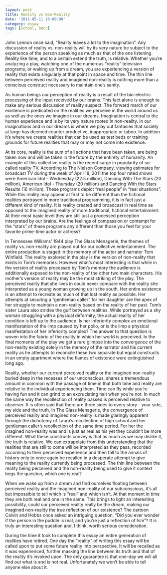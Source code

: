 ```yaml
---
layout: post
title: Reality vs Non-Reality
date: '2011-05-11 16:00:00'
category: essay
tags: [school, bmcc]
---
```


John Lennon once said, “Reality leaves a lot to the imagination”. Any discussion of reality vs. non-reality will by its very nature be subject to the experience of the person speaking as much as that of the one listening. Reality like time, and to a certain extend the truth, is relative. Whether you’re analyzing a play, watching one of the numerous “reality” television programs, or waking up from a dream, you are experiencing a version of reality that exists singularly at that point in space and time. The thin line between perceived reality and imagined non-reality is nothing more than a conscious construct necessary to maintain one’s sanity.

As human beings our perception of reality is a result of the bio-electric processing of the input received by our brains. This fact alone is enough to make any serious discussion of reality suspect. The forward march of our existence is predicated on the realities we perceive in the world around us as well as the ones we imagine in our dreams. Imagination is central to the human experience and is by its very nature rooted in non-reality. In our imaginations and in our dreams is where we play out fantasies that society at large has deemed counter productive, inappropriate or taboo. In addition it’s where we create realities that can be used as test beds or training grounds for future realities that may or may not come into existence.

At its core, reality is the sum of all actions that have been taken, are being taken now and will be taken in the future by the entirety of humanity. An example of this collective reality is the recent surge in popularity of so-called reality TV. According to The Nielson Company, viewing estimates for broadcast TV during the week of April 18, 2011 the top four rated shows were American Idol – Wednesday (22.5 million), Dancing With The Stars (20 million), American Idol - Thursday (20 million) and Dancing With the Stars Results (16 million). These programs depict “real people” in “real situations”. While this reality may appear at first to be different than the fictional realities portrayed in more traditional programming, it is in fact just a different kind of reality. It is reality created and broadcast in real time as opposed to the imagined reality of more traditional, fictional entertainment. At their most basic level they are still just a processed perception interpreted by our brains. Are the feelings of compassion or contempt for the “stars” of these programs any different than those you feel for your favorite prime-time actor or actress?

In Tennessee Williams’ 1944 play The Glass Menagerie, the themes of reality vs. non-reality are played out for our collective entertainment. The entire production is staged in the memory of the actor and narrator Tom Winfield. The reality explored in the play is the version of non-reality that exists in Tom’s memories. However what’s most interesting is that while in the version of reality processed by Tom’s memory the audience is additionally exposed to the non-reality of the other two main characters. His mother’s version of reality may be the most striking of the play. The perceived reality that she lives in could never compare with the reality she interpreted as a young woman growing up in the south. Her entire existence is an attempt to recreate as much of that lost reality as possible. Her attempts at securing a “gentleman caller” for her daughter are the apex of her struggle to maintain a non-reality based on the reality of her past. Tom’s sister Laura also strides the gulf between realities. While portrayed as a shy woman struggling with a physical deformity, the actual reality of her condition is left up to the audience. Is her inferiority complex an emotional manifestation of the limp caused by her polio, or is the limp a physical manifestation of her inferiority complex? The answer to that question is woven into the fabric of the reality in which her world is perceived. In the final moments of the play we get a rare glimpse into the convergence of the non-reality existing solely in the memory of the narrator and his current reality as he attempts to reconcile these two separate but equal constructs in an empty apartment where the flames of existence were extinguished long ago.

Reality, whether our current perceived reality or the imagined non-reality buried deep in the recesses of our unconscious, shares a tremendous amount in common with the passage of time in that both time and reality are relative to the individual experiencing them. Time can fly while you’re having fun and it can grind to an excruciating halt when you’re not. In much the same way the recollection of reality passed is perceived relative to observer. It is often said that there are three sides to every story - your side, my side and the truth. In The Glass Menagerie, the convergence of perceived reality and imagined non-reality is made glaringly apparent through the dichotomy of Laura’s recollection of high school and her gentleman caller’s recollection of the same time period. For her the imagined non-reality was and is just as real as his yet they couldn’t be more different. What these constructs convey is that as much as we may dislike it, the truth is relative. We can extrapolate from this understanding that the realities that are still to come will be interpreted as they pass, recorded according to their perceived experience and then fall to the annals of history only to once again be recalled in a desperate attempt to give meaning to the reality currently being processed. The thin line between the reality being perceived and the non-reality being used to give it context begs the question, which one is real?

When we wake up from a dream and find ourselves floating between perceived reality and the imagined non-reality of our subconscious, it’s all but impossible to tell which is “real” and which isn’t. At that moment in time they are both real and one in the same. This brings to light an interesting possibility, could our perceived reality really be the dream, making our imagined non-reality the true reflection of our existence? The cartoon Calvin and Hobbs once asked an intriguing question, “Did you ever wonder if the person in the puddle is real, and you’re just a reflection of him”? It is truly an interesting question and, I think, worth serious consideration.

During the time it took to complete this essay an entire generation of realities have retired. One day the “reality” of writing this essay will be called upon to put some future reality into perspective. It will be recalled as it was experienced, further masking the line between its truth and that of the reality it’s invoked upon. The only guarantee is that one-day we will all find out what is and is not real. Unfortunately we won’t be able to tell anyone else about it.